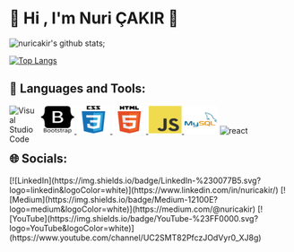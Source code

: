 
<h1 align="left">💫 Hi , I'm Nuri ÇAKIR 💫</h2>



![nuricakir's github stats](https://github-readme-stats.vercel.app/api?username=nuricakir&show_icons=true&theme=tokyonight);

[![Top Langs](https://github-readme-stats.vercel.app/api/top-langs/?username=nuricakir&layout=compact)](https://github.com/anuraghazra/github-readme-stats)


<h2 align="left">🧠 Languages and Tools:</h2>
<p align="left">  <a href="https://getbootstrap.com" target="_blank" rel="noreferrer"> <img src="https://raw.githubusercontent.com/devicons/devicon/master/icons/bootstrap/bootstrap-plain-wordmark.svg" alt="bootstrap" width="60" height="50"/> </a> <a href="https://www.w3schools.com/cpp/" target="_blank" rel="noreferrer">   <a href="https://www.w3schools.com/css/" target="_blank" rel="noreferrer"> <img src="https://raw.githubusercontent.com/devicons/devicon/master/icons/css3/css3-original-wordmark.svg" alt="css3" width="60" height="50"/> </a>   </a> <a href="https://www.w3.org/html/" target="_blank" rel="noreferrer"> <img src="https://raw.githubusercontent.com/devicons/devicon/master/icons/html5/html5-original-wordmark.svg" alt="html5" width="60" height="50"/> </a>  <a href="https://developer.mozilla.org/en-US/docs/Web/JavaScript" target="_blank" rel="noreferrer"> <img src="https://raw.githubusercontent.com/devicons/devicon/master/icons/javascript/javascript-original.svg" alt="javascript" width="60" height="50"/> </a> <img src="https://raw.githubusercontent.com/devicons/devicon/master/icons/mysql/mysql-original-wordmark.svg" alt="mysql" width="60" height="50"/> </a> <a href="https://nodejs.org" target="_blank" rel="noreferrer">  </a> <img align="left" alt="Visual Studio Code" width="46" src="https://cdn.jsdelivr.net/gh/devicons/devicon/icons/vscode/vscode-original.svg" style="padding-right:10px;"
<a href="https://react.dev/"><img src="https://cdn.jsdelivr.net/gh/devicons/devicon/icons/react/react-original-wordmark.svg" alt="react" width="50" height=50"/> </a/> </p>

 <h2 align="left"> 🌐 Socials:</h2>
[![LinkedIn](https://img.shields.io/badge/LinkedIn-%230077B5.svg?logo=linkedin&logoColor=white)](https://www.linkedin.com/in/nuricakir/) 
 [![Medium](https://img.shields.io/badge/Medium-12100E?logo=medium&logoColor=white)](https://medium.com/@nuricakir)
 [![YouTube](https://img.shields.io/badge/YouTube-%23FF0000.svg?logo=YouTube&logoColor=white)](https://www.youtube.com/channel/UC2SMT82PfczJOdVyr0_XJ8g)


